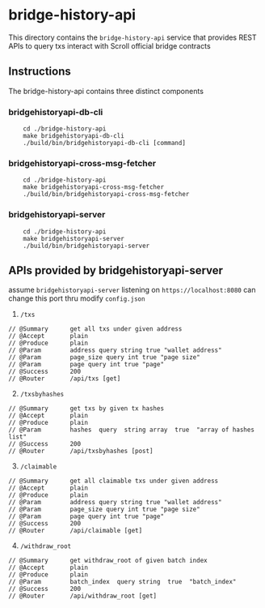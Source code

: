 # bridge-history-api

This directory contains the `bridge-history-api` service that provides REST APIs to query txs interact with Scroll official bridge contracts

## Instructions
The bridge-history-api contains three distinct components

### bridgehistoryapi-db-cli
```
    cd ./bridge-history-api
    make bridgehistoryapi-db-cli
    ./build/bin/bridgehistoryapi-db-cli [command]
```

### bridgehistoryapi-cross-msg-fetcher
```
    cd ./bridge-history-api
    make bridgehistoryapi-cross-msg-fetcher
    ./build/bin/bridgehistoryapi-cross-msg-fetcher
```

### bridgehistoryapi-server

```
    cd ./bridge-history-api
    make bridgehistoryapi-server
    ./build/bin/bridgehistoryapi-server
```

## APIs provided by bridgehistoryapi-server
assume `bridgehistoryapi-server` listening on `https://localhost:8080`
can change this port thru modify `config.json`

1. `/txs`
```
// @Summary    	 get all txs under given address
// @Accept       plain
// @Produce      plain
// @Param        address query string true "wallet address"
// @Param        page_size query int true "page size"
// @Param        page query int true "page"
// @Success      200
// @Router       /api/txs [get]
```

2. `/txsbyhashes`
```
// @Summary    	 get txs by given tx hashes
// @Accept       plain
// @Produce      plain
// @Param        hashes  query  string array  true  "array of hashes list"
// @Success      200  
// @Router       /api/txsbyhashes [post]
```

3. `/claimable`
```
// @Summary    	 get all claimable txs under given address
// @Accept       plain
// @Produce      plain
// @Param        address query string true "wallet address"
// @Param        page_size query int true "page size"
// @Param        page query int true "page"
// @Success      200
// @Router       /api/claimable [get]
```

4. `/withdraw_root`
```
// @Summary    	 get withdraw_root of given batch index
// @Accept       plain
// @Produce      plain
// @Param        batch_index  query string  true  "batch_index"
// @Success      200
// @Router       /api/withdraw_root [get]
```